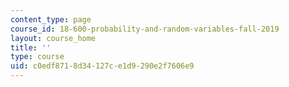 ```yaml
---
content_type: page
course_id: 18-600-probability-and-random-variables-fall-2019
layout: course_home
title: ''
type: course
uid: c0edf871-8d34-127c-e1d9-290e2f7606e9
---
```

